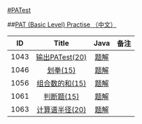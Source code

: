 
[#PATest](https://www.patest.cn/contests)

##[PAT (Basic Level) Practise （中文）](https://www.patest.cn/contests/pat-b-practise)

|  ID  | Title                               |                Java                | 备注                       |
| :--: | :----------------------------------: | :--------------------------------------: | :-----------------------: |
| 1043 |   [输出PATest(20)](https://www.patest.cn/contests/pat-b-practise/1043)                    | [题解](https://github.com/ccccqyc/Algorithm/blob/master/PAT/BasicLevel/P1046.java) |                    |
| 1046 |   [划拳(15)](https://www.patest.cn/contests/pat-b-practise/1046)                       | [题解](https://github.com/ccccqyc/Algorithm/blob/master/PAT/BasicLevel/P1046.java) |                    |
| 1056 |  [组合数的和(15)](https://www.patest.cn/contests/pat-b-practise/1056)                      | [题解](https://github.com/ccccqyc/Algorithm/blob/master/PAT/BasicLevel/P1056.java) |                    |
| 1061 |  [判断题(15)](https://www.patest.cn/contests/pat-b-practise/1061)                      | [题解](https://github.com/ccccqyc/Algorithm/blob/master/PAT/BasicLevel/P1061.java) |                    |
| 1063 |  [计算谱半径(20)](https://www.patest.cn/contests/pat-b-practise/1063)                      | [题解](https://github.com/ccccqyc/Algorithm/blob/master/PAT/BasicLevel/P1063.java) |                    |

